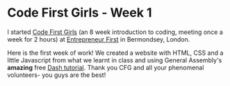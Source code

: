 # Code First Girls - Week 1
I started [Code First Girls](https://www.codefirstgirls.org.uk/) (an 8 week introduction to coding, meeting once a week for 2 hours) at [Entrepreneur First](https://www.joinef.com/) in Bermondsey, London. 

Here is the first week of work! We created a website with HTML, CSS and a little Javascript from what we learnt in class and using General Assembly's **amazing** free [Dash tutorial](https://dash.generalassemb.ly/projects).
Thank you CFG and all your phenomenal volunteers- you guys are the best!
